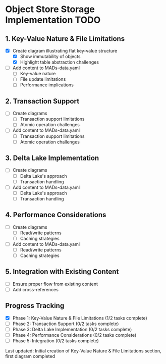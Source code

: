 # Object Store Storage Implementation TODO

## 1. Key-Value Nature & File Limitations
- [x] Create diagram illustrating flat key-value structure
  - [x] Show immutability of objects
  - [x] Highlight table abstraction challenges
- [ ] Add content to MADs-data.yaml
  - [ ] Key-value nature
  - [ ] File update limitations
  - [ ] Performance implications

## 2. Transaction Support
- [ ] Create diagrams
  - [ ] Transaction support limitations
  - [ ] Atomic operation challenges
- [ ] Add content to MADs-data.yaml
  - [ ] Transaction support limitations
  - [ ] Atomic operation challenges

## 3. Delta Lake Implementation
- [ ] Create diagrams
  - [ ] Delta Lake's approach
  - [ ] Transaction handling
- [ ] Add content to MADs-data.yaml
  - [ ] Delta Lake's approach
  - [ ] Transaction handling

## 4. Performance Considerations
- [ ] Create diagrams
  - [ ] Read/write patterns
  - [ ] Caching strategies
- [ ] Add content to MADs-data.yaml
  - [ ] Read/write patterns
  - [ ] Caching strategies

## 5. Integration with Existing Content
- [ ] Ensure proper flow from existing content
- [ ] Add cross-references

## Progress Tracking
- [x] Phase 1: Key-Value Nature & File Limitations (1/2 tasks complete)
- [ ] Phase 2: Transaction Support (0/2 tasks complete)
- [ ] Phase 3: Delta Lake Implementation (0/2 tasks complete)
- [ ] Phase 4: Performance Considerations (0/2 tasks complete)
- [ ] Phase 5: Integration (0/2 tasks complete)

Last updated: Initial creation of Key-Value Nature & File Limitations section, first diagram completed 